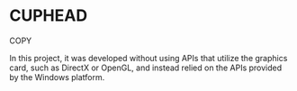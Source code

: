 # CUPHEAD
COPY

In this project, it was developed without using APIs that utilize the graphics card, such as DirectX or OpenGL, and instead relied on the APIs provided by the Windows platform.
